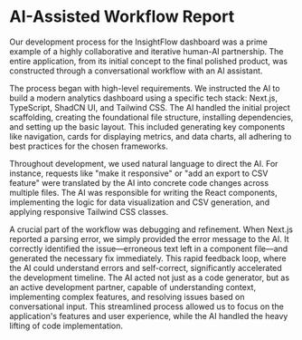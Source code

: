 # AI-Assisted Workflow Report

Our development process for the InsightFlow dashboard was a prime example of a highly collaborative and iterative human-AI partnership. The entire application, from its initial concept to the final polished product, was constructed through a conversational workflow with an AI assistant.

The process began with high-level requirements. We instructed the AI to build a modern analytics dashboard using a specific tech stack: Next.js, TypeScript, ShadCN UI, and Tailwind CSS. The AI handled the initial project scaffolding, creating the foundational file structure, installing dependencies, and setting up the basic layout. This included generating key components like navigation, cards for displaying metrics, and data charts, all adhering to best practices for the chosen frameworks.

Throughout development, we used natural language to direct the AI. For instance, requests like "make it responsive" or "add an export to CSV feature" were translated by the AI into concrete code changes across multiple files. The AI was responsible for writing the React components, implementing the logic for data visualization and CSV generation, and applying responsive Tailwind CSS classes.

A crucial part of the workflow was debugging and refinement. When Next.js reported a parsing error, we simply provided the error message to the AI. It correctly identified the issue—erroneous text left in a component file—and generated the necessary fix immediately. This rapid feedback loop, where the AI could understand errors and self-correct, significantly accelerated the development timeline. The AI acted not just as a code generator, but as an active development partner, capable of understanding context, implementing complex features, and resolving issues based on conversational input. This streamlined process allowed us to focus on the application's features and user experience, while the AI handled the heavy lifting of code implementation.
